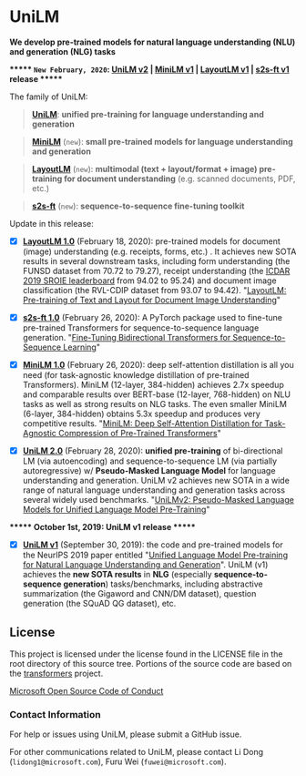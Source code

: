 # UniLM
**We develop pre-trained models for natural language understanding (NLU) and generation (NLG) tasks**

**\*\*\*\*\* ```New February, 2020```: [UniLM v2](https://github.com/microsoft/unilm/tree/master/unilm) | [MiniLM v1](https://github.com/microsoft/unilm/tree/master/minilm) | [LayoutLM v1](https://github.com/microsoft/unilm/tree/master/layoutlm) | [s2s-ft v1](https://github.com/microsoft/unilm/tree/master/s2s-ft) release \*\*\*\*\***

The family of UniLM:
> [**UniLM**](https://github.com/microsoft/unilm/tree/master/unilm): **unified pre-training for language understanding and generation**

>  [**MiniLM**](https://github.com/microsoft/unilm/tree/master/minilm) (```new```): **small pre-trained models for language understanding and generation**

>[**LayoutLM**](https://github.com/microsoft/unilm/tree/master/layoutlm) (```new```): **multimodal (text + layout/format + image) pre-training for document understanding** (e.g. scanned documents, PDF, etc.)

>  [**s2s-ft**](https://github.com/microsoft/unilm/tree/master/s2s-ft) (```new```): **sequence-to-sequence fine-tuning toolkit**

Update in this release:
- [x] [**LayoutLM 1.0**](https://github.com/microsoft/unilm/tree/master/layoutlm) (February 18, 2020): pre-trained models for document (image) understanding (e.g. receipts, forms, etc.) . It achieves new SOTA results in several downstream tasks, including form understanding (the FUNSD dataset from 70.72 to 79.27), receipt understanding (the [ICDAR 2019 SROIE leaderboard](https://rrc.cvc.uab.es/?ch=13&com=evaluation&task=3) from 94.02 to 95.24) and document image classification (the RVL-CDIP dataset from 93.07 to 94.42). "[LayoutLM: Pre-training of Text and Layout for Document Image Understanding](https://arxiv.org/abs/1912.13318)"
- [x] [**s2s-ft 1.0**](https://github.com/microsoft/unilm/tree/master/s2s-ft) (February 26, 2020): A PyTorch package used to fine-tune pre-trained Transformers for sequence-to-sequence language generation. "[Fine-Tuning Bidirectional Transformers for Sequence-to-Sequence Learning](#)"
- [x] [**MiniLM 1.0**](https://github.com/microsoft/unilm/tree/master/minilm) (February 26, 2020): deep self-attention distillation is all you need (for task-agnostic knowledge distillation of pre-trained Transformers). MiniLM (12-layer, 384-hidden) achieves 2.7x speedup and comparable results over BERT-base (12-layer, 768-hidden) on NLU tasks as well as strong results on NLG tasks. The even smaller MiniLM (6-layer, 384-hidden) obtains 5.3x speedup and produces very competitive results. "[MiniLM: Deep Self-Attention Distillation for Task-Agnostic Compression of Pre-Trained Transformers](https://arxiv.org/abs/2002.10957)"
- [x] [**UniLM 2.0**](https://github.com/microsoft/unilm/tree/master/unilm-v2) (February 28, 2020): **unified pre-training** of bi-directional LM (via autoencoding) and sequence-to-sequence LM (via partially autoregressive) w/ **Pseudo-Masked Language Model** for language understanding and generation. UniLM v2 achieves new SOTA in a wide range of natural language understanding and generation tasks across several widely used benchmarks. "[UniLMv2: Pseudo-Masked Language Models for Unified Language Model Pre-Training](https://arxiv.org/abs/2002.12804)"



**\*\*\*\*\* October 1st, 2019: UniLM v1 release \*\*\*\*\***

- [x] [**UniLM v1**](https://github.com/microsoft/unilm/tree/master/unilm-v1) (September 30, 2019): the code and pre-trained models for the NeurIPS 2019 paper entitled "[Unified Language Model Pre-training for Natural Language Understanding and Generation](https://arxiv.org/abs/1905.03197)". UniLM (v1) achieves the **new SOTA results** in **NLG** (especially **sequence-to-sequence generation**) tasks/benchmarks, including abstractive summarization (the Gigaword and CNN/DM dataset), question generation (the SQuAD QG dataset), etc. 

## License
This project is licensed under the license found in the LICENSE file in the root directory of this source tree.
Portions of the source code are based on the [transformers](https://github.com/huggingface/transformers) project.

[Microsoft Open Source Code of Conduct](https://opensource.microsoft.com/codeofconduct)

### Contact Information

For help or issues using UniLM, please submit a GitHub issue.

For other communications related to UniLM, please contact Li Dong (`lidong1@microsoft.com`), Furu Wei (`fuwei@microsoft.com`).

